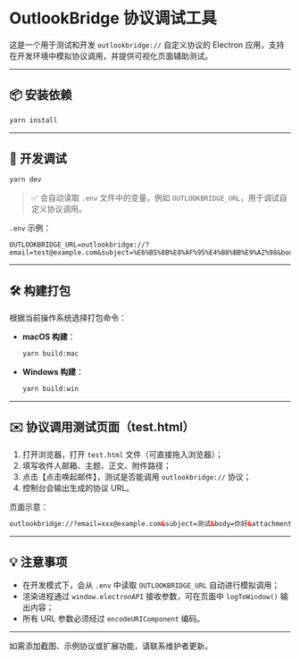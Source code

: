 # OutlookBridge 协议调试工具

这是一个用于测试和开发 `outlookbridge://` 自定义协议的 Electron 应用，支持在开发环境中模拟协议调用，并提供可视化页面辅助测试。

---

## 📦 安装依赖

```bash
yarn install
```

---

## 🧪 开发调试

```bash
yarn dev
```

> ✅ 会自动读取 `.env` 文件中的变量，例如 `OUTLOOKBRIDGE_URL`，用于调试自定义协议调用。

`.env` 示例：

```env
OUTLOOKBRIDGE_URL=outlookbridge://?email=test@example.com&subject=%E6%B5%8B%E8%AF%95%E4%B8%BB%E9%A2%98&body=%E4%BD%A0%E5%A5%BD&attachments=https%3A%2F%2Fexample.com%2Ffile.jpg
```

---

## 🛠️ 构建打包

根据当前操作系统选择打包命令：

- **macOS 构建**：
  ```bash
  yarn build:mac
  ```

- **Windows 构建**：
  ```bash
  yarn build:win
  ```

---

## ✉️ 协议调用测试页面（test.html）

1. 打开浏览器，打开 `test.html` 文件（可直接拖入浏览器）；
2. 填写收件人邮箱、主题、正文、附件路径；
3. 点击【点击唤起邮件】，测试是否能调用 `outlookbridge://` 协议；
4. 控制台会输出生成的协议 URL。

页面示意：

```html
outlookbridge://?email=xxx@example.com&subject=测试&body=你好&attachments=https://example.com/xxx.jpg
```

---

## 💡 注意事项

- 在开发模式下，会从 `.env` 中读取 `OUTLOOKBRIDGE_URL` 自动进行模拟调用；
- 渲染进程通过 `window.electronAPI` 接收参数，可在页面中 `logToWindow()` 输出内容；
- 所有 URL 参数必须经过 `encodeURIComponent` 编码。

---

如需添加截图、示例协议或扩展功能，请联系维护者更新。
